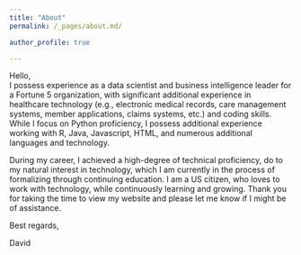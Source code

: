 ```yaml
---
title: "About"
permalink: /_pages/about.md/

author_profile: true

---
```


Hello,  
I possess experience as a data scientist and business intelligence leader for a Fortune 5 organization, with significant additional experience in healthcare technology (e.g., electronic medical records, care management systems, member applications, claims systems, etc.) and coding skills. While I focus on Python proficiency, I possess additional experience working with R, Java, Javascript, HTML, and numerous additional languages and technology. 

During my career, I achieved a high-degree of technical proficiency, do to my natural interest in technology, which I am currently in the process of formalizing through continuing education. I am a US citizen, who loves to work with technology, while continuously learning and growing. Thank you for taking the time to view my website and please let me know if I might be of assistance.  

Best regards,  

David
